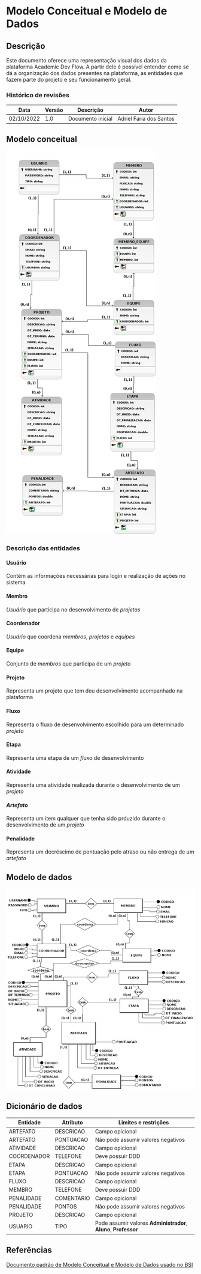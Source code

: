 # Modelo Conceitual e Modelo de Dados

## Descrição

Este documento oferece uma representação visual dos dados da plataforma Academic
Dev Flow. A partir dele é possível entender como se dá a organização dos dados
presentes na plataforma, as entidades que fazem parte do projeto e seu
funcionamento geral.

### Histórico de revisões

| Data       | Versão | Descrição         | Autor                   |
| ---------- | ------ | ----------------- | ----------------------- |
| 02/10/2022 | 1.0    | Documento inicial | Adriel Faria dos Santos |

## Modelo conceitual

![Modelo conceitual do projeto](./images/modelo-conceitual.png)

### Descrição das entidades

#### **Usuário**

Contém as informações necessárias para login e realização de ações no sistema

#### **Membro**

_Usuário_ que participa no desenvolvimento de _projetos_

#### **Coordenador**

_Usuário_ que coordena _membros_, _projetos_ e _equipes_

#### **Equipe**

Conjunto de _membros_ que participa de um _projeto_

#### **Projeto**

Representa um projeto que tem deu desenvolvimento acompanhado na plataforma

#### **Fluxo**

Representa o fluxo de desenvolvimento escolhido para um determinado _projeto_

#### **Etapa**

Representa uma etapa de um _fluxo_ de desenvolvimento

#### **Atividade**

Representa uma atividade realizada durante o desenvolvimento de um _projeto_

#### _Artefato_

Representa um item qualquer que tenha sido prduzido durante o desenvolvimento de
um _projeto_

#### **Penalidade**

Representa um decréscimo de pontuação pelo atraso ou não entrega de um
_artefato_

## Modelo de dados

![Modelo de dados do projeto](./images/modelo-dados.png)

## Dicionário de dados

| Entidade    | Atributo   | Limites e restrições                                             |
| ----------- | ---------- | ---------------------------------------------------------------- |
| ARTEFATO    | DESCRICAO  | Campo opicional                                                  |
| ARTEFATO    | PONTUACAO  | Não pode assumir valores negativos                               |
| ATIVIDADE   | DESCRICAO  | Campo opicional                                                  |
| COORDENADOR | TELEFONE   | Deve possuir DDD                                                 |
| ETAPA       | DESCRICAO  | Campo opicional                                                  |
| ETAPA       | PONTUACAO  | Não pode assumir valores negativos                               |
| FLUXO       | DESCRICAO  | Campo opicional                                                  |
| MEMBRO      | TELEFONE   | Deve possuir DDD                                                 |
| PENALIDADE  | COMENTARIO | Campo opicional                                                  |
| PENALIDADE  | PONTOS     | Não pode assumir valores negativos                               |
| PROJETO     | DESCRICAO  | Campo opicional                                                  |
| USUARIO     | TIPO       | Pode assumir valores **Administrador**, **Aluno**, **Professor** |

## Referências

[Documento padrão de Modelo Conceitual e Modelo de Dados usado no BSI](https://docs.google.com/document/d/1cxzXiWN149Nq5htoB88HZVE0GmWTnHemAwHrNYXif98/edit)
